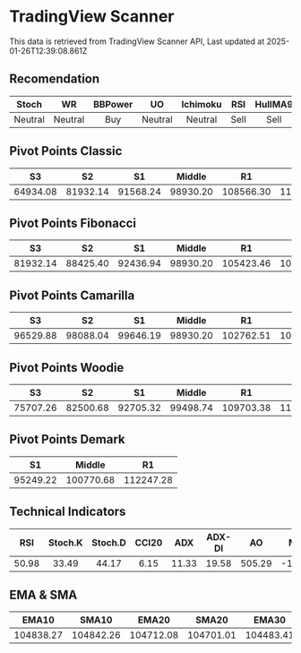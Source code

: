 # TradingView Scanner
This data is retrieved from TradingView Scanner API, Last updated at 2025-01-26T12:39:08.861Z

## Recomendation
| Stoch | WR | BBPower | UO | Ichimoku | RSI | HullMA9 |
| :---: | :---: | :---: | :---: | :---: | :---: | :---: |
| Neutral | Neutral | Buy | Neutral | Neutral | Sell | Sell |

## Pivot Points Classic
| S3 | S2 | S1 | Middle | R1 | R2 | R3 |
| :---: | :---: | :---: | :---: | :---: | :---: | :---: |
| 64934.08 | 81932.14 | 91568.24 | 98930.20 | 108566.30 | 115928.26 | 132926.32 |

## Pivot Points Fibonacci
| S3 | S2 | S1 | Middle | R1 | R2 | R3 |
| :---: | :---: | :---: | :---: | :---: | :---: | :---: |
| 81932.14 | 88425.40 | 92436.94 | 98930.20 | 105423.46 | 109435.00 | 115928.26 |

## Pivot Points Camarilla
| S3 | S2 | S1 | Middle | R1 | R2 | R3 |
| :---: | :---: | :---: | :---: | :---: | :---: | :---: |
| 96529.88 | 98088.04 | 99646.19 | 98930.20 | 102762.51 | 104320.66 | 105878.82 |

## Pivot Points Woodie
| S3 | S2 | S1 | Middle | R1 | R2 | R3 |
| :---: | :---: | :---: | :---: | :---: | :---: | :---: |
| 75707.26 | 82500.68 | 92705.32 | 99498.74 | 109703.38 | 116496.79 | 126701.44 |

## Pivot Points Demark
| S1 | Middle | R1 |
| :---: | :---: | :---: |
| 95249.22 | 100770.68 | 112247.28 |

## Technical Indicators
| RSI | Stoch.K | Stoch.D | CCI20 | ADX | ADX-DI | AO | Mom | MACD | MACD | W.R | HullMA9 |
| :---: | :---: | :---: | :---: | :---: | :---: | :---: | :---: | :---: | :---: | :---: | :---: |
| 50.98 | 33.49 | 44.17 | 6.15 | 11.33 | 19.58 | 505.29 | -174.70 | 232.44 | 293.19 | -80.06 | 104877.98 |

## EMA & SMA
| EMA10 | SMA10 | EMA20 | SMA20 | EMA30 | SMA30 | EMA50 | SMA50 | EMA100 | SMA100 | EMA200 | SMA200 |
| :---: | :---: | :---: | :---: | :---: | :---: | :---: | :---: | :---: | :---: | :---: | :---: |
| 104838.27 | 104842.26 | 104712.08 | 104701.01 | 104483.41 | 104678.61 | 103751.07 | 104465.95 | 101908.01 | 100704.80 | 99745.13 | 98439.25 |